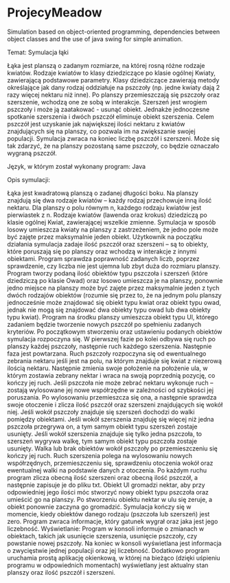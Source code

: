 # ProjecyMeadow
Simulation based on object-oriented programming, dependencies between object classes and the use of java swing for simple animation.

Temat: Symulacja łąki

Łąka jest planszą o zadanym rozmiarze, na której rosną różne rodzaje kwiatów. Rodzaje kwiatów to klasy dziedziczące po klasie ogólnej Kwiaty, zawierającą podstawowe parametry. Klasy dziedziczące zawierają metody określające jak dany rodzaj oddziałuje na pszczoły (np. jedne kwiaty dają 2 razy więcej nektaru niż inne). Po planszy przemieszczają się pszczoły oraz szerszenie, wchodzą one ze sobą w interakcje. Szerszeń jest wrogiem pszczoły i może ją zaatakować - usunąć obiekt. Jednakże jednoczesne spotkanie szerszenia i dwóch pszczół eliminuje obiekt szerszenia. Celem pszczół jest uzyskanie jak największej ilości nektaru z kwiatów znajdujących się na planszy, co pozwala im na zwiększanie swojej populacji. Symulacja zwraca na koniec liczbę pszczół i szerszeni. Może się tak zdarzyć, że na planszy pozostaną same pszczoły, co będzie oznaczało wygraną pszczół.

Język, w którym został wykonany program: Java

Opis symulacji:

Łąka jest kwadratową planszą o zadanej długości boku. Na planszy znajdują się dwa rodzaje kwiatów – każdy rodzaj przechowuje inną ilość nektaru. Dla planszy o polu równym n, każdego rodzaju kwiatów jest pierwiastek z n. Rodzaje kwiatów (lawenda oraz krokus) dziedziczą po klasie ogólnej Kwiat, zawierającej wszelkie zmienne. Symulacja w sposób losowy umieszcza kwiaty na planszy z zastrzeżeniem, że jedno pole może być zajęte przez maksymalnie jeden obiekt.
Użytkownik na początku działania symulacja zadaje ilość pszczół oraz szerszeni – są to obiekty, które poruszają się po planszy oraz wchodzą w interakcje z innymi obiektami. Program sprawdza poprawność zadanych liczb, poprzez sprawdzenie, czy liczba nie jest ujemna lub zbyt duża do rozmiaru planszy. Program tworzy podaną ilość obiektów typu pszczoła i szerszeń (które dziedziczą po klasie Owad) oraz losowo umieszcza je na planszy, ponownie jedno miejsce na planszy może być zajęte przez maksymalnie jeden z tych dwóch rodzajów obiektów (rozumie się przez to, że na jednym polu planszy jednocześnie może znajdować się obiekt typu kwiat oraz obiekt typu owad, jednak nie mogą się znajdować dwa obiekty typu owad lub dwa obiekty typu kwiat).
Program na środku planszy umieszcza obiekt typu Ul, którego zadaniem będzie tworzenie nowych pszczół po spełnieniu zadanych kryteriów.
Po początkowym stworzeniu oraz ustawieniu podanych obiektów symulacja rozpoczyna się. W pierwszej fazie po kolei odbywa się ruch po planszy każdej pszczoły, następnie ruch każdego szerszenia. Następnie faza jest powtarzana.
Ruch pszczoły rozpoczyna się od ewentualnego zebrania nektaru jeśli jest na polu, na którym znajduje się kwiat z niezerową ilością nektaru. Następnie zmienia swoje położenie na położenie ula, w którym zostawia zebrany nektar i wraca na swoją poprzednią pozycję, co kończy jej ruch. Jeśli pszczoła nie może zebrać nektaru wykonuje ruch – zostają wylosowane jej nowe współrzędne w zależności od
szybkości jej poruszania. Po wylosowaniu przemieszcza się ona, a następnie sprawdza swoje otoczenie i zlicza ilość pszczół oraz szerszeni znajdujących się wokół niej. Jeśli wokół pszczoły znajduje się szerszeń dochodzi do walki pomiędzy obiektami. Jeśli wokół szerszenia znajduję się więcej niż jedna pszczoła przegrywa on, a tym samym obiekt typu szerszeń zostaje usunięty. Jeśli wokół szerszenia znajduje się tylko jedna pszczoła, to szerszeń wygrywa walkę, tym samym obiekt typu pszczoła zostaje usunięty. Walka lub brak obiektów wokół pszczoły po przemieszczeniu się kończy jej ruch. Ruch szerszenia polega na wylosowaniu nowych współrzędnych, przemieszczeniu się, sprawdzeniu otoczenia wokół oraz ewentualnej walki na podstawie danych z otoczenia. Po każdym ruchu program zlicza obecną ilość szerszeni oraz obecną ilość pszczół, a następnie zapisuje je do pliku txt.
Obiekt Ul gromadzi nektar, aby przy odpowiedniej jego ilości móc stworzyć nowy obiekt typu pszczoła oraz umieścić go na planszy. Po stworzeniu obiektu nektar w ulu się zeruje, a obiekt ponownie zaczyna go gromadzić.
Symulacja kończy się w momencie, kiedy obiektów danego rodzaju (pszczoła lub szerszeń) jest zero. Program zwraca informacje, który gatunek wygrał oraz jaka jest jego liczebność.
Wyświetlanie: Program w konsoli informuje o zmianach w obiektach, takich jak usunięcie szerszenia, usunięcie pszczoły, czy powstanie nowej pszczoły. Na koniec w konsoli wyświetlana jest informacja o zwycięstwie jednej populacji oraz jej liczebność. Dodatkowo program uruchamia prostą aplikację okienkową, w której na bieżąco (dzięki uśpieniu programu w odpowiednich momentach) wyświetlany jest aktualny stan planszy oraz ilość pszczół i szerszeni.

